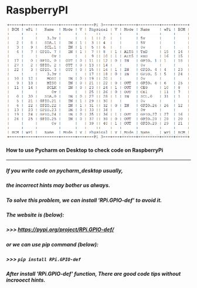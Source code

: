 # RaspberryPI

![](https://github.com/Playchildren/RaspberryPI/blob/main/GPIO%20structure.png)

#### How to use Pycharm on Desktop to check code on RaspberryPi
-------------------------------------------------------------------
##### If you write code on pycharm_desktop usually,
##### the incorrect hints may bother us always.
##### To solve this problem, we can install 'RPi.GPIO-def' to avoid it.
##### The website is (below):
##### >>> https://pypi.org/project/RPi.GPIO-def/
##### or we can use pip command (below):
##### >>> `pip install RPi.GPIO-def`
##### After install 'RPi.GPIO-def' function, There are good code tips without incrooect hints.
